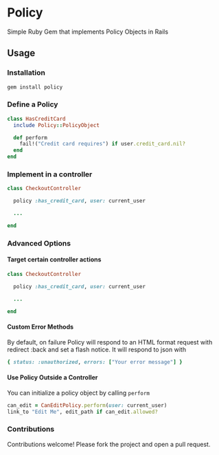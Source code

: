 # Policy

Simple Ruby Gem that implements Policy Objects in Rails

## Usage

### Installation

```ruby
gem install policy
````

### Define a Policy

```ruby
class HasCreditCard
  include Policy::PolicyObject

  def perform
    fail!("Credit card requires") if user.credit_card.nil?
  end
end
```

### Implement in a controller

```ruby
class CheckoutController

  policy :has_credit_card, user: current_user

  ...

end
```

### Advanced Options

#### Target certain controller actions



```ruby
class CheckoutController

  policy :has_credit_card, user: current_user

  ...

end
```

#### Custom Error Methods

By default, on failure Policy will respond to an HTML format request with redirect :back and set a flash notice.
It will respond to json with

```ruby
{ status: :unauthorized, errors: ["Your error message"] }
```

#### Use Policy Outside a Controller

You can initialize a policy object by calling `perform`

```ruby
can_edit = CanEditPolicy.perform(user: current_user)
link_to "Edit Me", edit_path if can_edit.allowed?
```


### Contributions

Contributions welcome! Please fork the project and open a pull request.